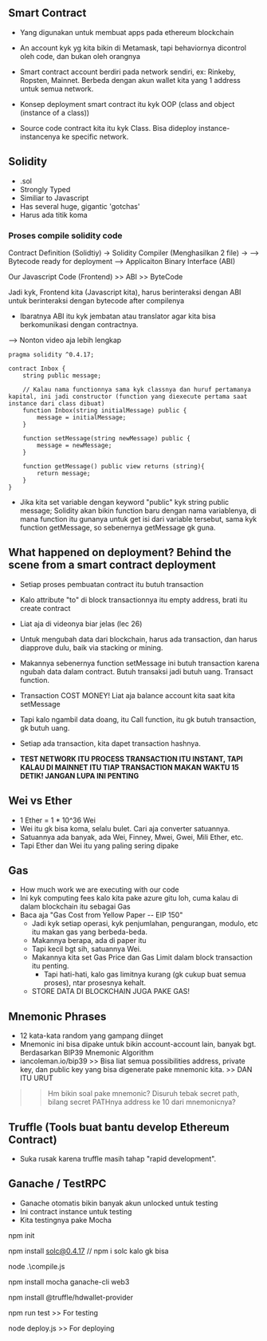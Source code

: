 ## Smart Contract
- Yang digunakan untuk membuat apps pada ethereum blockchain
- An account kyk yg kita bikin di Metamask, tapi behaviornya dicontrol oleh code, dan bukan oleh orangnya
- Smart contract account berdiri pada network sendiri, ex: Rinkeby, Ropsten, Mainnet. Berbeda dengan akun wallet kita yang 1 address untuk semua network.

- Konsep deployment smart contract itu kyk OOP (class and object (instance of a class))
- Source code contract kita itu kyk Class. Bisa dideploy instance-instancenya ke specific network.


## Solidity
- .sol
- Strongly Typed
- Similiar to Javascript
- Has several huge, gigantic 'gotchas'
- Harus ada titik koma

### Proses compile solidity code
Contract Definition (Solidtiy) -> Solidity Compiler (Menghasilkan 2 file) ->
--> Bytecode ready for deployment
--> Applicaiton Binary Interface (ABI)

Our Javascript Code (Frontend) >> ABI >> ByteCode

Jadi kyk, Frontend kita (Javascript kita), harus berinteraksi dengan ABI untuk berinteraksi dengan bytecode after compilenya
- Ibaratnya ABI itu kyk jembatan atau translator agar kita bisa berkomunikasi dengan 
contractnya.

--> Nonton video aja lebih lengkap


```sol
pragma solidity ^0.4.17;

contract Inbox {
    string public message;

    // Kalau nama functionnya sama kyk classnya dan huruf pertamanya kapital, ini jadi constructor (function yang diexecute pertama saat instance dari class dibuat) 
    function Inbox(string initialMessage) public {
        message = initialMessage;
    }

    function setMessage(string newMessage) public {
        message = newMessage;
    }

    function getMessage() public view returns (string){
        return message;
    }
}
```

- Jika kita set variable dengan keyword "public" kyk string public message; Solidity akan bikin function baru dengan nama variablenya, di mana function itu gunanya untuk get isi dari variable tersebut, sama kyk function getMessage, so sebenernya getMessage gk guna.


## What happened on deployment? Behind the scene from a smart contract deployment
- Setiap proses pembuatan contract itu butuh transaction
- Kalo attribute "to" di block transactionnya itu empty address, brati itu create contract
- Liat aja di videonya biar jelas (lec 26)

- Untuk mengubah data dari blockchain, harus ada transaction, dan harus diapprove dulu, baik via stacking or mining.
- Makannya sebenernya function setMessage ini butuh transaction karena ngubah data dalam contract. Butuh transaksi jadi butuh uang. Transact function.
- Transaction COST MONEY! Liat aja balance account kita saat kita setMessage

- Tapi kalo ngambil data doang, itu Call function, itu gk butuh transaction, gk butuh uang.

- Setiap ada transaction, kita dapet transaction hashnya.

- **TEST NETWORK ITU PROCESS TRANSACTION ITU INSTANT, TAPI KALAU DI MAINNET ITU TIAP TRANSACTION MAKAN WAKTU 15 DETIK! JANGAN LUPA INI PENTING**


## Wei vs Ether
- 1 Ether = 1 * 10^36 Wei
- Wei itu gk bisa koma, selalu bulet. Cari aja converter satuannya. 
- Satuannya ada banyak, ada Wei, Finney, Mwei, Gwei, Mili Ether, etc.
- Tapi Ether dan Wei itu yang paling sering dipake


## Gas
- How much work we are executing with our code
- Ini kyk computing fees kalo kita pake azure gitu loh, cuma kalau di dalam blockchain itu sebagai Gas
- Baca aja "Gas Cost from Yellow Paper -- EIP 150"
    - Jadi kyk setiap operasi, kyk penjumlahan, pengurangan, modulo, etc itu makan gas yang berbeda-beda.
    - Makannya berapa, ada di paper itu
    - Tapi kecil bgt sih, satuannya Wei.
    - Makannya kita set Gas Price dan Gas Limit dalam block transaction itu penting.
        - Tapi hati-hati, kalo gas limitnya kurang (gk cukup buat semua proses), ntar prosesnya kehalt.
    - STORE DATA DI BLOCKCHAIN JUGA PAKE GAS!


## Mnemonic Phrases
- 12 kata-kata random yang gampang diinget
- Mnemonic ini bisa dipake untuk bikin account-account lain, banyak bgt. Berdasarkan BIP39 Mnemonic Algorithm
- iancoleman.io/bip39 >> Bisa liat semua possibilities address, private key, dan public key yang bisa digenerate pake mnemonic kita.
                      >> DAN ITU URUT
 
>> Hm bikin soal pake mnemonic? Disuruh tebak secret path, bilang secret PATHnya address ke 10 dari mnemonicnya?


## Truffle (Tools buat bantu develop Ethereum Contract)
- Suka rusak karena truffle masih tahap "rapid development".

## Ganache / TestRPC
- Ganache otomatis bikin banyak akun unlocked untuk testing
- Ini contract instance untuk testing
- Kita testingnya pake Mocha


npm init

npm install solc@0.4.17 // npm i solc kalo gk bisa

node .\compile.js

npm install mocha ganache-cli web3

npm install @truffle/hdwallet-provider



npm run test >> For testing 

node deploy.js >> For deploying



































 